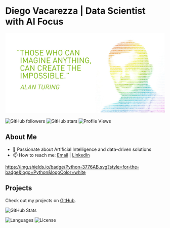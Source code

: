 
# Diego Vacarezza | Data Scientist with AI Focus

![](https://github.com/vacarezzad/vacarezzad/blob/main/65241768_10156684182588253_1363588748532514816_n.jpg)


![GitHub followers](https://img.shields.io/github/followers/vacarezzad?style=social)
![GitHub stars](https://img.shields.io/github/stars/vacarezzad?style=social)
![Profile Views](https://img.shields.io/badge/Profile%20Views-+1000-blue)

## About Me

- 🚀 Passionate about Artificial Intelligence and data-driven solutions
- 📫 How to reach me: [Email](mailto:dvacarezza@gmail.com) | [LinkedIn](https://www.linkedin.com/in/diegovacarezza/)

 https://img.shields.io/badge/Python-3776AB.svg?style=for-the-badge&logo=Python&logoColor=white

## Projects

Check out my projects on [GitHub](https://github.com/vacarezzad).

![GitHub Stats](https://github-readme-stats.vercel.app/api?username=vacarezzad&show_icons=true&hide_title=false&hide=prs&count_private=true&include_all_commits=true)

![Languages](https://img.shields.io/github/languages/top/vacarezzad/ChatWithExcel)
![License](https://img.shields.io/github/license/vacarezzad/ChatWithExcel)
